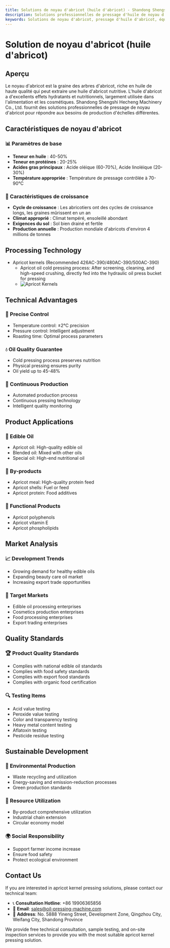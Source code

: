 ```yaml
---
title: Solutions de noyau d'abricot (huile d'abricot) - Shandong Shengshi Hecheng Machinery Co., Ltd.
description: Solutions professionnelles de pressage d'huile de noyau d'abricot, fournissant des équipements et services techniques de transformation d'huile d'abricot, teneur en huile 40-50%, utilisant un processus de pressage approprié pour mettre en valeur les propriétés nutritionnelles et hydratantes, répondant aux besoins différents des petits ateliers aux grandes usines.
keywords: Solutions de noyau d'abricot, pressage d'huile d'abricot, équipement de transformation de noyau d'abricot, ligne de production d'huile d'abricot, presse à huile d'abricot, extraction d'huile d'abricot, transformation de graines oléagineuses d'abricot, équipement de pressage d'huile d'abricot, équipement de production d'huile d'abricot, usine de transformation d'huile d'abricot
---
```


# Solution de noyau d'abricot (huile d'abricot)

## Aperçu

Le noyau d'abricot est la graine des arbres d'abricot, riche en huile de haute qualité qui peut extraire une huile d'abricot nutritive. L'huile d'abricot a d'excellents effets hydratants et nutritionnels, largement utilisée dans l'alimentation et les cosmétiques. Shandong Shengshi Hecheng Machinery Co., Ltd. fournit des solutions professionnelles de pressage de noyau d'abricot pour répondre aux besoins de production d'échelles différentes.

## Caractéristiques de noyau d'abricot

### 📊 Paramètres de base
- **Teneur en huile** : 40-50%
- **Teneur en protéines** : 20-25%
- **Acides gras principaux** : Acide oléique (60-70%), Acide linoléique (20-30%)
- **Température appropriée** : Température de pressage contrôlée à 70-90℃

### 🌱 Caractéristiques de croissance
- **Cycle de croissance** : Les abricotiers ont des cycles de croissance longs, les graines mûrissent en un an
- **Climat approprié** : Climat tempéré, ensoleillé abondant
- **Exigences du sol** : Sol bien drainé et fertile
- **Production annuelle** : Production mondiale d'abricots d'environ 4 millions de tonnes

## Processing Technology

+ Apricot kernels (Recommended 426AC-390/480AC-390/500AC-390)
     + Apricot oil cold pressing process: After screening, cleaning, and high-speed crushing, directly fed into the hydraulic oil press bucket for pressing
     + ![Apricot Kernels](/images/杏仁冷榨工艺概览_An%20Overview%20of%20the%20cold-pressing%20Process%20of%20%20Almond%20kernel.png)

## Technical Advantages

### 🎯 Precise Control
- Temperature control: ±2℃ precision
- Pressure control: Intelligent adjustment
- Roasting time: Optimal process parameters

### 💧 Oil Quality Guarantee
- Cold pressing process preserves nutrition
- Physical pressing ensures purity
- Oil yield up to 45-48%

### 🔄 Continuous Production
- Automated production process
- Continuous pressing technology
- Intelligent quality monitoring

## Product Applications

### 🍳 Edible Oil
- Apricot oil: High-quality edible oil
- Blended oil: Mixed with other oils
- Special oil: High-end nutritional oil

### 🥛 By-products
- Apricot meal: High-quality protein feed
- Apricot shells: Fuel or feed
- Apricot protein: Food additives

### 💊 Functional Products
- Apricot polyphenols
- Apricot vitamin E
- Apricot phospholipids

## Market Analysis

### 📈 Development Trends
- Growing demand for healthy edible oils
- Expanding beauty care oil market
- Increasing export trade opportunities

### 🎯 Target Markets
- Edible oil processing enterprises
- Cosmetics production enterprises
- Food processing enterprises
- Export trading enterprises

## Quality Standards

### 🏆 Product Quality Standards
- Complies with national edible oil standards
- Complies with food safety standards
- Complies with export food standards
- Complies with organic food certification

### 🔍 Testing Items
- Acid value testing
- Peroxide value testing
- Color and transparency testing
- Heavy metal content testing
- Aflatoxin testing
- Pesticide residue testing

## Sustainable Development

### 🌱 Environmental Production
- Waste recycling and utilization
- Energy-saving and emission-reduction processes
- Green production standards

### 🔄 Resource Utilization
- By-product comprehensive utilization
- Industrial chain extension
- Circular economy model

### 🌍 Social Responsibility
- Support farmer income increase
- Ensure food safety
- Protect ecological environment

## Contact Us

If you are interested in apricot kernel pressing solutions, please contact our technical team:

- 📞 **Consultation Hotline**: +86 19906365856
- 📧 **Email**: sales@oil-pressing-machine.com
- 📍 **Address**: No. 5888 Yineng Street, Development Zone, Qingzhou City, Weifang City, Shandong Province

We provide free technical consultation, sample testing, and on-site inspection services to provide you with the most suitable apricot kernel pressing solution.